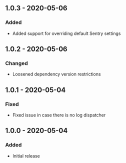## 1.0.3 - 2020-05-06
### Added
- Added support for overriding default Sentry settings

## 1.0.2 - 2020-05-06
### Changed
- Loosened dependency version restrictions

## 1.0.1 - 2020-05-04
### Fixed
- Fixed issue in case there is no log dispatcher

## 1.0.0 - 2020-05-04
### Added
- Initial release
